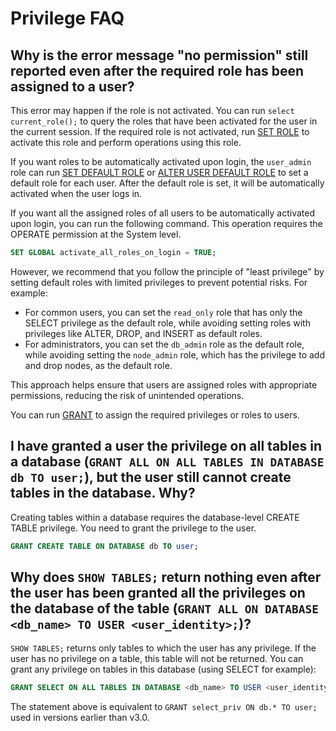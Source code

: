 # Privilege FAQ

## Why is the error message "no permission" still reported even after the required role has been assigned to a user?

This error may happen if the role is not activated. You can run `select current_role();` to query the roles that have been activated for the user in the current session. If the required role is not activated, run [SET ROLE](../sql-reference/sql-statements/account-management/SET_ROLE.md) to activate this role and perform operations using this role.

If you want roles to be automatically activated upon login, the `user_admin` role can run [SET DEFAULT ROLE](../sql-reference/sql-statements/account-management/SET_DEFAULT_ROLE.md) or [ALTER USER DEFAULT ROLE](../sql-reference/sql-statements/account-management/ALTER_USER.md) to set a default role for each user. After the default role is set, it will be automatically activated when the user logs in.

If you want all the assigned roles of all users to be automatically activated upon login, you can run the following command. This operation requires the OPERATE permission at the System level.

```SQL
SET GLOBAL activate_all_roles_on_login = TRUE;
```

However, we recommend that you follow the principle of "least privilege" by setting default roles with limited privileges to prevent potential risks. For example:

- For common users, you can set the `read_only` role that has only the SELECT privilege as the default role, while avoiding setting roles with privileges like ALTER, DROP, and INSERT as default roles.
- For administrators, you can set the `db_admin` role as the default role, while avoiding setting the `node_admin` role, which has the privilege to add and drop nodes, as the default role.

This approach helps ensure that users are assigned roles with appropriate permissions, reducing the risk of unintended operations.

You can run [GRANT](../sql-reference/sql-statements/account-management/GRANT.md) to assign the required privileges or roles to users.

## I have granted a user the privilege on all tables in a database (`GRANT ALL ON ALL TABLES IN DATABASE db TO user;`), but the user still cannot create tables in the database. Why?

Creating tables within a database requires the database-level CREATE TABLE privilege. You need to grant the privilege to the user.

```SQL
GRANT CREATE TABLE ON DATABASE db TO user;
```

## Why does `SHOW TABLES;` return nothing even after the user has been granted all the privileges on the database of the table (`GRANT ALL ON DATABASE <db_name> TO USER <user_identity>;`)?

`SHOW TABLES;` returns only tables to which the user has any privilege. If the user has no privilege on a table, this table will not be returned. You can grant any privilege on tables in this database (using SELECT for example):

```SQL
GRANT SELECT ON ALL TABLES IN DATABASE <db_name> TO USER <user_identity>;
```

The statement above is equivalent to `GRANT select_priv ON db.* TO user;` used in versions earlier than v3.0.
